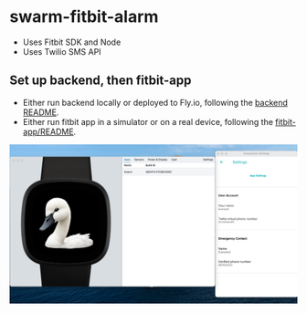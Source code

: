 # swarm-fitbit-alarm

- Uses Fitbit SDK and Node
- Uses Twilio SMS API

## Set up backend, then fitbit-app
- Either run backend locally or deployed to Fly.io, following the [backend README](backend/README.md).
- Either run fitbit app in a simulator or on a real device, following the [fitbit-app/README](fitbit-app/README.md).

![Screenshot of Fitbit simulator showing watch and settings UI.](swarm_app.png)
